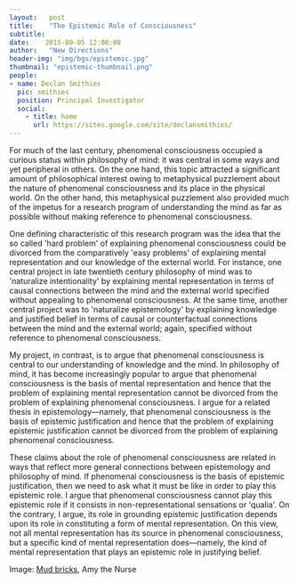 ```yaml
---
layout:   post
title:    "The Epistemic Role of Consciousness"
subtitle:  
date:    2015-09-05 12:00:00
author:   "New Directions"
header-img: "img/bgs/epistemic.jpg"
thumbnail: "epistemic-thumbnail.png"
people:
- name: Declan Smithies
  pic: smithies
  position: Principal Investigator
  social:
    - title: home
      url: https://sites.google.com/site/declansmithies/
---
```


For much of the last century, phenomenal consciousness occupied a curious status within philosophy of mind: it was central in some ways and yet peripheral in others. On the one hand, this topic attracted a significant amount of philosophical interest owing to metaphysical puzzlement about the nature of phenomenal consciousness and its place in the physical world. On the other hand, this metaphysical puzzlement also provided much of the impetus for a research program of understanding the mind as far as possible without making reference to phenomenal consciousness.

One defining characteristic of this research program was the idea that the so called 'hard problem' of explaining phenomenal consciousness could be divorced from the comparatively 'easy problems' of explaining mental representation and our knowledge of the external world. For instance, one central project in late twentieth century philosophy of mind was to 'naturalize intentionality' by explaining mental representation in terms of causal connections between the mind and the external world specified without appealing to phenomenal consciousness. At the same time, another central project was to 'naturalize epistemology' by explaining knowledge and justified belief in terms of causal or counterfactual connections between the mind and the external world; again, specified without reference to phenomenal consciousness.

My project, in contrast, is to argue that phenomenal consciousness is central to our understanding of knowledge and the mind. In philosophy of mind, it has become increasingly popular to argue that phenomenal consciousness is the basis of mental representation and hence that the problem of explaining mental representation cannot be divorced from the problem of explaining phenomenal consciousness. I argue for a related thesis in epistemology—namely, that phenomenal consciousness is the basis of epistemic justification and hence that the problem of explaining epistemic justification cannot be divorced from the problem of explaining phenomenal consciousness.

These claims about the role of phenomenal consciousness are related in ways that reflect more general connections between epistemology and philosophy of mind. If phenomenal consciousness is the basis of epistemic justification, then we need to ask what it must be like in order to play this epistemic role. I argue that phenomenal consciousness cannot play this epistemic role if it consists in non-representational sensations or 'qualia'. On the contrary, I argue, its role in grounding epistemic justification depends upon its role in constituting a form of mental representation. On this view, not all mental representation has its source in phenomenal consciousness, but a specific kind of mental representation does—namely, the kind of mental representation that plays an epistemic role in justifying belief.

<span class="caption text-muted">Image: 
<a href="https://www.flickr.com/photos/amyashcraft/13878831344/in/photolist-n9qD2A-j38W9Y-n9qv2N-7cXGL1-7SH4Rj-cREXXf-7SDG3z-cREY93-cREXFj-9ivK8B-oxfbyQ-9ivZii-cBNqfo-9iw3QZ-9iw2sk-9X56An-8NJa8i-cSiduo-cSi8ZN-cSi6Aj-cSi7DE-cSieK3-cSiaNy-cSiepL-cSi4z9-cSicFd-cSi5H1-cSi9YY-cSie27-cSic2W-dwmFb4-dwmFix-dwsdo1-TigxB-ydMXLL-cYRxZh-9izSaA-9iwbGc-9ivYMP-9oLzgr-6dCyPW-8xxtPy-nvtjFX-nvbuLB-ndYRWu-ndYQQb-TiefM-tGYG3Z-8xus24-5Ff79w" target="_blank">Mud bricks</a>, 
Amy the Nurse</span>
